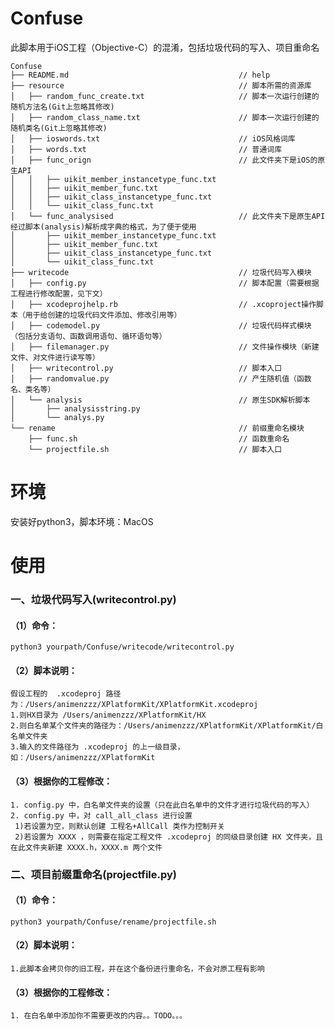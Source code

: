 # Confuse
此脚本用于iOS工程（Objective-C）的混淆，包括垃圾代码的写入、项目重命名

```
Confuse
├── README.md                                      // help
├── resource                                       // 脚本所需的资源库
│   ├── random_func_create.txt                     // 脚本一次运行创建的随机方法名(Git上忽略其修改)
│   ├── random_class_name.txt                      // 脚本一次运行创建的随机类名(Git上忽略其修改)
│   ├── ioswords.txt                               // iOS风格词库
│   ├── words.txt                                  // 普通词库
│   ├── func_orign                                 // 此文件夹下是iOS的原生API
│   │   ├── uikit_member_instancetype_func.txt
│   │   ├── uikit_member_func.txt
│   │   ├── uikit_class_instancetype_func.txt
│   │   └── uikit_class_func.txt
│   └── func_analysised                            // 此文件夹下是原生API经过脚本(analysis)解析成字典的格式，为了便于使用
│       ├── uikit_member_instancetype_func.txt
│       ├── uikit_member_func.txt
│       ├── uikit_class_instancetype_func.txt
│       └── uikit_class_func.txt
├── writecode                                      // 垃圾代码写入模块
│   ├── config.py                                  // 脚本配置（需要根据工程进行修改配置，见下文）
│   ├── xcodeprojhelp.rb                           // .xcoproject操作脚本（用于给创建的垃圾代码文件添加、修改引用等）
│   ├── codemodel.py                               // 垃圾代码样式模块（包括分支语句、函数调用语句、循环语句等）
│   ├── filemanager.py                             // 文件操作模块（新建文件、对文件进行读写等）
│   ├── writecontrol.py                            // 脚本入口
│   ├── randomvalue.py                             // 产生随机值（函数名、类名等）
│   └── analysis                                   // 原生SDK解析脚本
│       ├── analysisstring.py
│       └── analys.py
└── rename                                         // 前缀重命名模块
    ├── func.sh                                    // 函数重命名
    └── projectfile.sh                             // 脚本入口
```

# 环境
安装好python3，脚本环境：MacOS

# 使用
### 一、垃圾代码写入(writecontrol.py)
#### （1）命令：
	python3 yourpath/Confuse/writecode/writecontrol.py
#### （2）脚本说明：
	假设工程的  .xcodeproj 路径为：/Users/animenzzz/XPlatformKit/XPlatformKit.xcodeproj
	1.则HX目录为 /Users/animenzzz/XPlatformKit/HX
	2.则白名单某个文件夹的路径为：/Users/animenzzz/XPlatformKit/XPlatformKit/白名单文件夹
	3.输入的文件路径为 .xcodeproj 的上一级目录，如：/Users/animenzzz/XPlatformKit
#### （3）根据你的工程修改：
	1. config.py 中，白名单文件夹的设置（只在此白名单中的文件才进行垃圾代码的写入）
	2. config.py 中，对 call_all_class 进行设置
	 1)若设置为空，则默认创建 工程名+AllCall 类作为控制开关
	 2)若设置为 XXXX ，则需要在指定工程文件 .xcodeproj 的同级目录创建 HX 文件夹，且在此文件夹新建 XXXX.h，XXXX.m 两个文件

### 二、项目前缀重命名(projectfile.py)
#### （1）命令：
	python3 yourpath/Confuse/rename/projectfile.sh
#### （2）脚本说明：
	1.此脚本会拷贝你的旧工程，并在这个备份进行重命名，不会对原工程有影响
	
#### （3）根据你的工程修改：
	1. 在白名单中添加你不需要更改的内容。。TODO。。。
  

